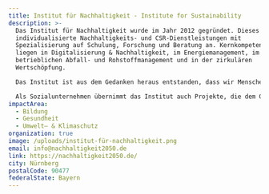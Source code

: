 ```yaml
---
title: Institut für Nachhaltigkeit - Institute for Sustainability
description: >-
  Das Institut für Nachhaltigkeit wurde im Jahr 2012 gegründet. Dieses bietet
  individualisierte Nachhaltigkeits- und CSR-Dienstleistungen mit
  Spezialisierung auf Schulung, Forschung und Beratung an. Kernkompetenzen
  liegen in Digitalisierung & Nachhaltigkeit, im Energiemanagement, im
  betrieblichen Abfall- und Rohstoffmanagement und in der zirkulären
  Wertschöpfung.

  Das Institut ist aus dem Gedanken heraus entstanden, dass wir Menschen alle eine gesellschaftliche Verantwortung gegenüber zukünftigen Generationen und gegenüber unserer Erde haben. Das Institut bietet anwendbare Lösungen für eine nachhaltige Lebens- und Wirtschaftsweise.

  Als Sozialunternehmen übernimmt das Institut auch Projekte, die dem Gemeinwohl dienen, bspw. zum Umweltschutz und für humanitäre Zwecke.
impactArea:
  - Bildung
  - Gesundheit
  - Umwelt– & Klimaschutz
organization: true
image: /uploads/institut-für-nachhaltigkeit.png
email: info@nachhaltigkeit2050.de
link: https://nachhaltigkeit2050.de/
city: Nürnberg
postalCode: 90477
federalState: Bayern
---
```

